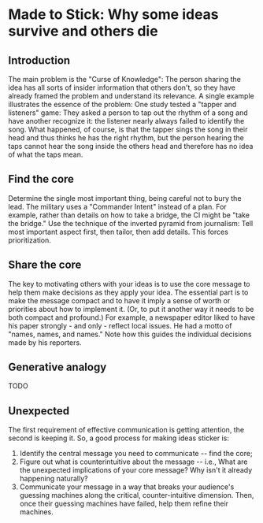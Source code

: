 # Made to Stick: Why some ideas survive and others die

## Introduction
The main problem is the "Curse of Knowledge": The person sharing the idea has all sorts of insider information that
others don't, so they have already framed the problem and understand its relevance.
A single example illustrates the essence of the problem: One study tested a "tapper and listeners" game: They
asked a person to tap out the rhythm of a song and have another recognize it: the listener nearly always failed 
to identify the song.
What happened, of course, is that the tapper sings the song in their head and thus thinks he has the right rhythm,
but the person hearing the taps cannot hear the song inside the others head and therefore has no idea of what the
taps mean.

## Find the core
Determine the single most important thing, being careful not to bury the lead. The military uses a "Commander
Intent" instead of a plan. For example, rather than details on how to take a bridge, the CI might be "take the bridge." 
Use the technique of the inverted pyramid from journalism: Tell most important aspect first, then tailor, then add
details. This forces prioritization.

## Share the core
The key to motivating others with your ideas is to use the core message to help them make decisions as they apply your
idea. The essential part is to make the message compact and to have it imply a sense of worth or priorities about how
to implement it. (Or, to put it another way it needs to be both compact and profound.)
For example, a newspaper editor liked to have his paper strongly - and only - reflect local issues. He had a motto of
"names, names, and names." Note how this guides the individual decisions made by his reporters.

## Generative analogy
TODO

## Unexpected
The first requirement of effective communication is getting
attention, the second is
keeping it.
So, a good process for making ideas sticker is:

1) Identify the central message you need to communicate -- find the core;
2) Figure out what is counterintuitive about the message -- i.e., What are the unexpected implications of your core
message? Why isn't it already happening naturally?
3) Communicate your message in a way that breaks your audience's guessing machines along the critical, counter-intuitive
dimension. Then, once their guessing machines have failed, help them refine their machines.
